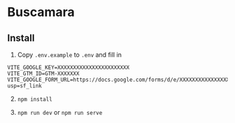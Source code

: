 # Buscamara

## Install

1. Copy `.env.example` to `.env` and fill in

```dotenv
VITE_GOOGLE_KEY=XXXXXXXXXXXXXXXXXXXXXXX
VITE_GTM_ID=GTM-XXXXXXX
VITE_GOOGLE_FORM_URL=https://docs.google.com/forms/d/e/XXXXXXXXXXXXXXXXXXXXXXXX/viewform?usp=sf_link
```

2. `npm install`
   
3. `npm run dev` or `npm run serve`